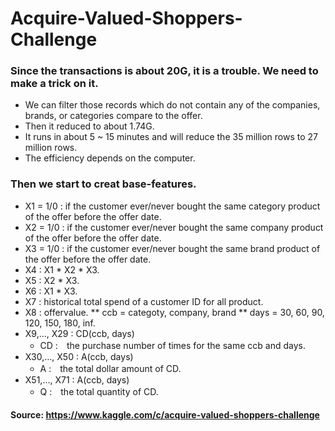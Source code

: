 # Acquire-Valued-Shoppers-Challenge
### Since the transactions is about 20G, it is a trouble. We need to make a trick on it.
* We can filter those records which do not contain any of the companies, brands, or categories compare to the offer.
* Then it reduced to about 1.74G.
* It runs in about 5 ~ 15 minutes and will reduce the 35 million rows to 27 million rows.
* The efficiency depends on the computer.
### Then we start to creat base-features.
* X1 = 1/0 : if the customer ever/never bought the same category product of the offer before the offer date.
* X2 = 1/0 : if the customer ever/never bought the same company product of the offer before the offer date.
* X3 = 1/0 : if the customer ever/never bought the same brand product of the offer before the offer date.
* X4 : X1 * X2 * X3.
* X5 : X2 * X3.
* X6 : X1 * X3.
* X7 : historical total spend of a customer ID for all product.
* X8 : offervalue.
** ccb = categoty, company, brand
** days = 30, 60, 90, 120, 150, 180, inf.
* X9,..., X29 : CD(ccb, days)
  * CD :　the purchase number of times for the same ccb and days.
* X30,..., X50 : A(ccb, days)
  * A :　the total dollar amount of CD.
* X51,..., X71 : A(ccb, days)
  * Q :　the total quantity of CD.
#### Source: https://www.kaggle.com/c/acquire-valued-shoppers-challenge
